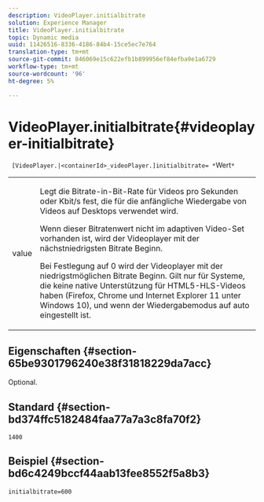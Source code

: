 ```yaml
---
description: VideoPlayer.initialbitrate
solution: Experience Manager
title: VideoPlayer.initialbitrate
topic: Dynamic media
uuid: 11426516-8336-4186-84b4-15ce5ec7e764
translation-type: tm+mt
source-git-commit: 846069e15c622efb1b899956ef84efba9e1a6729
workflow-type: tm+mt
source-wordcount: '96'
ht-degree: 5%

---
```



# VideoPlayer.initialbitrate{#videoplayer-initialbitrate}

` [VideoPlayer.|<containerId>_videoPlayer.]initialbitrate= *`Wert`*`

<table id="table_6B56976AEADA440A9A6BC9C4F65D4ADA"> 
 <tbody> 
  <tr> 
   <td colname="col1"> <p> <span class="codeph"> <span class="varname"> value  </span> </span> </p> </td> 
   <td colname="col2"> <p>Legt die Bitrate-in-Bit-Rate für Videos pro Sekunden oder Kbit/s fest, die für die anfängliche Wiedergabe von Videos auf Desktops verwendet wird. </p> <p>Wenn dieser Bitratenwert nicht im adaptiven Video-Set vorhanden ist, wird der Videoplayer mit der nächstniedrigsten Bitrate Beginn. </p> <p>Bei Festlegung auf <span class="codeph"> 0 </span> wird der Videoplayer mit der niedrigstmöglichen Bitrate Beginn. Gilt nur für Systeme, die keine native Unterstützung für HTML5-HLS-Videos haben (Firefox, Chrome und Internet Explorer 11 unter Windows 10), und wenn der Wiedergabemodus auf <span class="codeph"> auto </span> eingestellt ist. </p> </td> 
  </tr> 
 </tbody> 
</table>

## Eigenschaften {#section-65be9301796240e38f31818229da7acc}

Optional.

## Standard {#section-bd374ffc5182484faa77a7a3c8fa70f2}

`1400`

## Beispiel {#section-bd6c4249bccf44aab13fee8552f5a8b3}

`initialbitrate=600`
